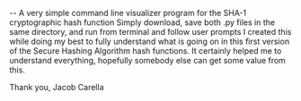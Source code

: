 -- A very simple command line visualizer program for the SHA-1 cryptographic hash function
Simply download, save both .py files in the same directory, and run from terminal and follow user prompts
I created this while doing my best to fully understand what is going on in this first version of the Secure Hashing Algorithm hash functions.
It certainly helped me to understand everything, hopefully somebody else can get some value from this. 

Thank you,
Jacob Carella

